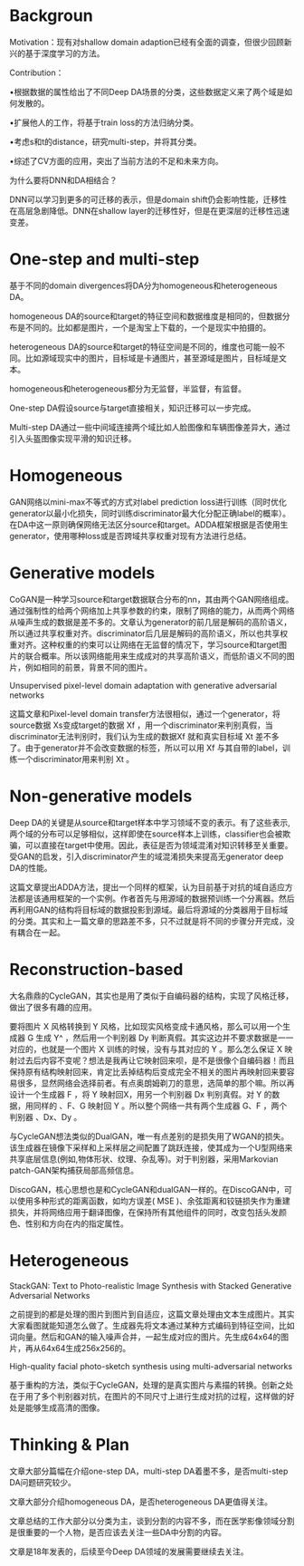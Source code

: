 # Backgroun

Motivation：现有对shallow domain adaption已经有全面的调查，但很少回顾新兴的基于深度学习的方法。

Contribution：

•根据数据的属性给出了不同Deep DA场景的分类，这些数据定义来了两个域是如何发散的。

•扩展他人的工作，将基于train loss的方法归纳分类。

•考虑s和t的distance，研究multi-step，并将其分类。

•综述了CV方面的应用，突出了当前方法的不足和未来方向。

为什么要将DNN和DA相结合？

DNN可以学习到更多的可迁移的表示，但是domain shift仍会影响性能，迁移性在高层急剧降低。DNN在shallow layer的迁移性好，但是在更深层的迁移性迅速变差。

# One-step and multi-step

基于不同的domain divergences将DA分为homogeneous和heterogeneous DA。

homogeneous DA的source和target的特征空间和数据维度是相同的，但数据分布是不同的。比如都是图片，一个是淘宝上下载的，一个是现实中拍摄的。

heterogeneous DA的source和target的特征空间是不同的，维度也可能一般不同。比如源域现实中的图片，目标域是卡通图片，甚至源域是图片，目标域是文本。

homogeneous和heterogeneous都分为无监督，半监督，有监督。

One-step DA假设source与target直接相关，知识迁移可以一步完成。

Multi-step DA通过一些中间域连接两个域比如人脸图像和车辆图像差异大，通过引入头盔图像实现平滑的知识迁移。

# Homogeneous

GAN网络以mini-max不等式的方式对label prediction loss进行训练（同时优化generator以最小化损失，同时训练discriminator最大化分配正确label的概率）。在DA中这一原则确保网络无法区分source和target。ADDA框架根据是否使用生generator，使用哪种loss或是否跨域共享权重对现有方法进行总结。

# Generative models

CoGAN是一种学习source和target数据联合分布的nn，其由两个GAN网络组成。通过强制性的给两个网络加上共享参数的约束，限制了网络的能力，从而两个网络从噪声生成的数据是差不多的。文章认为generator的前几层是解码的高阶语义，所以通过共享权重对齐。discriminator后几层是解码的高阶语义，所以也共享权重对齐。这种权重的约束可以让网络在无监督的情况下，学习source和target图片的联合概率。所以该网络能用来生成成对的共享高阶语义，而低阶语义不同的图片，例如相同的前景，背景不同的图片。

Unsupervised pixel-level domain adaptation with generative adversarial networks

这篇文章和Pixel-level domain transfer方法很相似，通过一个generator，将source数据 Xs变成target的数据 Xf ，用一个discriminator来判别真假，当discriminator无法判别时，我们认为生成的数据Xf 就和真实目标域 Xt 差不多了。由于generator并不会改变数据的标签，所以可以用 Xf 与其自带的label，训练一个discriminator用来判别 Xt 。

# **Non-generative models**

Deep DA的关键是从source和target样本中学习领域不变的表示。有了这些表示,两个域的分布可以足够相似，这样即使在source样本上训练，classifier也会被欺骗，可以直接在target中使用。因此，表征是否为领域混淆对知识转移至关重要。受GAN的启发，引入discriminator产生的域混淆损失来提高无generator deep DA的性能。

这篇文章提出ADDA方法，提出一个同样的框架，认为目前基于对抗的域自适应方法都是该通用框架的一个实例。作者首先与用源域的数据预训练一个分离器。然后再利用GAN的结构将目标域的数据投影到源域。最后将源域的分类器用于目标域的分类。其实和上一篇文章的思路差不多，只不过就是将不同的步骤分开完成，没有耦合在一起。

# **Reconstruction-based**

大名鼎鼎的CycleGAN，其实也是用了类似于自编码器的结构，实现了风格迁移，做出了很多有趣的应用。

要将图片 X 风格转换到 Y 风格，比如现实风格变成卡通风格，那么可以用一个生成器 G 生成 Y^ ，然后用一个判别器 Dy 判断真假。其实这边并不要求数据是一一对应的，也就是一个图片 X 训练的时候，没有与其对应的 Y 。那么怎么保证 X 映射过去后内容不变呢？想法是我再让它映射回来呗，是不是很像个自编码器！而且保持原有结构映射回来，肯定比丢掉结构后变成完全不相关的图片再映射回来要容易很多，显然网络会选择前者。有点奥朗姆剃刀的意思，选简单的那个嘛。所以再设计一个生成器 F ，将 Y 映射回X，用另一个判别器 Dx 判别真假。对 Y 的数据，用同样的 、F、G 映射回 Y 。所以整个网络一共有两个生成器 G、F ，两个判别器 、Dx、Dy 。

与CycleGAN想法类似的DualGAN，唯一有点差别的是损失用了WGAN的损失。该生成器在镜像下采样和上采样层之间配置了跳跃连接，使其成为一个U型网络来共享底层信息(例如,物体形状、纹理、杂乱等)。对于判别器，采用Markovian patch-GAN架构捕获局部高频信息。

DiscoGAN，核心思想也是和CycleGAN和dualGAN一样的。在DiscoGAN中，可以使用多种形式的距离函数，如均方误差( MSE )、余弦距离和铰链损失作为重建损失，并将网络应用于翻译图像，在保持所有其他组件的同时，改变包括头发颜色、性别和方向在内的指定属性。

# Heterogeneous

StackGAN: Text to Photo-realistic Image Synthesis with Stacked Generative Adversarial Networks

之前提到的都是处理的图片到图片到自适应，这篇文章处理由文本生成图片。其实大家看图就能知道怎么做了。生成器先将文本通过某种方式编码到特征空间，比如词向量。然后和GAN的输入噪声合并，一起生成对应的图片。先生成64x64的图片，再从64x64生成256x256的。

High-quality facial photo-sketch synthesis using multi-adversarial networks

基于重构的方法，类似于CycleGAN，处理的是真实图片与素描的转换。创新之处在于用了多个判别器对抗，在图片的不同尺寸上进行生成对抗的过程，这样做的好处是能够生成高清的图像。

# Thinking & Plan

文章大部分篇幅在介绍one-step DA，multi-step DA着墨不多，是否multi-step DA问题研究较少。

文章大部分介绍homogeneous DA，是否heterogeneous DA更值得关注。

文章总结的工作大部分以分类为主，谈到分割的内容不多，而在医学影像领域分割是很重要的一个人物，是否应该去关注一些DA中分割的内容。

文章是18年发表的，后续至今Deep DA领域的发展需要继续去关注。